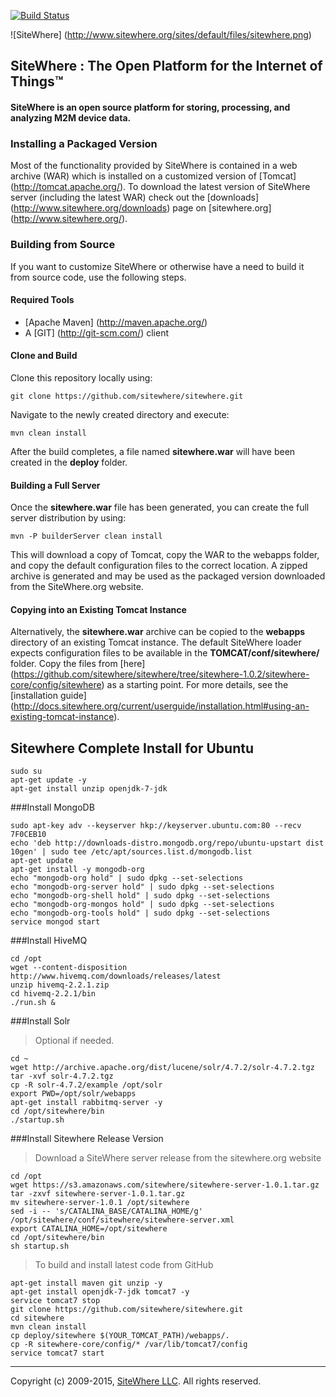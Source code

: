 [![Build Status](https://drone.io/github.com/sitewhere/sitewhere/status.png)](https://drone.io/github.com/sitewhere/sitewhere/latest)

![SiteWhere] (http://www.sitewhere.org/sites/default/files/sitewhere.png)

SiteWhere : The Open Platform for the Internet of Things™
---------------------------------------------------------

#### SiteWhere is an open source platform for storing, processing, and analyzing M2M device data. ####

### Installing a Packaged Version

Most of the functionality provided by SiteWhere is contained in a web archive (WAR) which is installed on a customized version of [Tomcat] (http://tomcat.apache.org/). To download the latest version of SiteWhere server (including the latest WAR) check out the [downloads] (http://www.sitewhere.org/downloads) page on [sitewhere.org] (http://www.sitewhere.org/).

### Building from Source
If you want to customize SiteWhere or otherwise have a need to build it from source code, use the following steps.

#### Required Tools #####
* [Apache Maven] (http://maven.apache.org/)
* A [GIT] (http://git-scm.com/) client

#### Clone and Build #####
Clone this repository locally using:

    git clone https://github.com/sitewhere/sitewhere.git
    
Navigate to the newly created directory and execute:

    mvn clean install

After the build completes, a file named **sitewhere.war** will have been created in the **deploy** 
folder. 

#### Building a Full Server #####
Once the **sitewhere.war** file has been generated, you can create the full server distribution by using:

	mvn -P builderServer clean install
	
This will download a copy of Tomcat, copy the WAR to the webapps folder, and copy the default 
configuration files to the correct location. A zipped archive is generated and may be used 
as the packaged version downloaded from the SiteWhere.org website.

#### Copying into an Existing Tomcat Instance #####
Alternatively, the **sitewhere.war** archive can be copied to the **webapps** directory of an existing
Tomcat instance. The default SiteWhere loader expects configuration files to be available in the **TOMCAT/conf/sitewhere/** 
folder. Copy the files from [here] (https://github.com/sitewhere/sitewhere/tree/sitewhere-1.0.2/sitewhere-core/config/sitewhere) 
as a starting point. For more details, see the 
[installation guide] (http://docs.sitewhere.org/current/userguide/installation.html#using-an-existing-tomcat-instance).


Sitewhere Complete Install for Ubuntu
-------------------------------------

    sudo su
    apt-get update -y
    apt-get install unzip openjdk-7-jdk

###Install MongoDB

    sudo apt-key adv --keyserver hkp://keyserver.ubuntu.com:80 --recv 7F0CEB10
    echo 'deb http://downloads-distro.mongodb.org/repo/ubuntu-upstart dist 10gen' | sudo tee /etc/apt/sources.list.d/mongodb.list
    apt-get update
    apt-get install -y mongodb-org
    echo "mongodb-org hold" | sudo dpkg --set-selections
    echo "mongodb-org-server hold" | sudo dpkg --set-selections
    echo "mongodb-org-shell hold" | sudo dpkg --set-selections
    echo "mongodb-org-mongos hold" | sudo dpkg --set-selections
    echo "mongodb-org-tools hold" | sudo dpkg --set-selections
    service mongod start

###Install HiveMQ

    cd /opt
    wget --content-disposition http://www.hivemq.com/downloads/releases/latest
    unzip hivemq-2.2.1.zip
    cd hivemq-2.2.1/bin
    ./run.sh &

###Install Solr

> Optional if needed.

    cd ~
    wget http://archive.apache.org/dist/lucene/solr/4.7.2/solr-4.7.2.tgz
    tar -xvf solr-4.7.2.tgz
    cp -R solr-4.7.2/example /opt/solr
    export PWD=/opt/solr/webapps
    apt-get install rabbitmq-server -y
    cd /opt/sitewhere/bin
    ./startup.sh

###Install Sitewhere Release Version

> Download a SiteWhere server release from the sitewhere.org website

    cd /opt
    wget https://s3.amazonaws.com/sitewhere/sitewhere-server-1.0.1.tar.gz
    tar -zxvf sitewhere-server-1.0.1.tar.gz
    mv sitewhere-server-1.0.1 /opt/sitewhere
    sed -i -- 's/CATALINA_BASE/CATALINA_HOME/g' /opt/sitewhere/conf/sitewhere/sitewhere-server.xml
    export CATALINA_HOME=/opt/sitewhere
    cd /opt/sitewhere/bin
    sh startup.sh

> To build and install latest code from GitHub

    apt-get install maven git unzip -y
    apt-get install openjdk-7-jdk tomcat7 -y
    service tomcat7 stop
    git clone https://github.com/sitewhere/sitewhere.git
    cd sitewhere
    mvn clean install
    cp deploy/sitewhere $(YOUR_TOMCAT_PATH)/webapps/.
    cp -R sitewhere-core/config/* /var/lib/tomcat7/config
    service tomcat7 start

* * * *

Copyright (c) 2009-2015, [SiteWhere LLC](http://www.sitewhere.com). All rights reserved.

